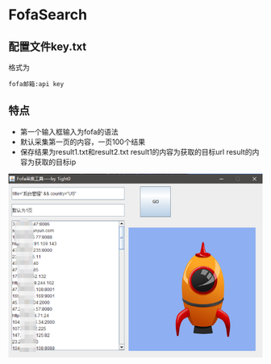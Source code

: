 # FofaSearch

## 配置文件key.txt
格式为
```
fofa邮箱:api key
```

## 特点
* 第一个输入框输入为fofa的语法
* 默认采集第一页的内容，一页100个结果
* 保存结果为result1.txt和result2.txt
  result1的内容为获取的目标url
  result的内容为获取的目标ip

![banner](https://github.com/ifyoudo/FofaSearch/blob/master/banner.jpg)
